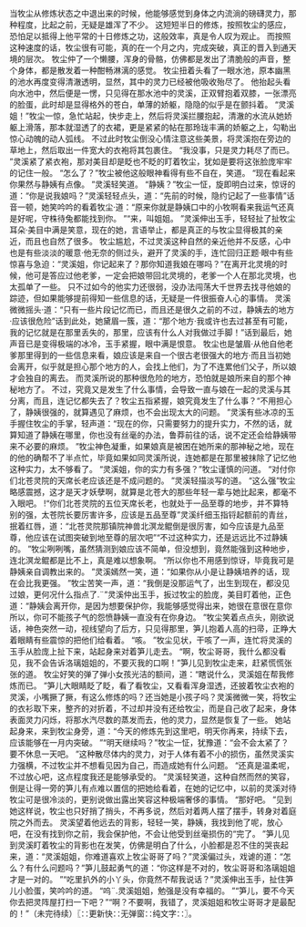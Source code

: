 当牧尘从修炼状态之中退出来的时候，他能够感觉到身体之内流淌的磅礴灵力，那种程度，比起之前，无疑是雄浑了不少。
这短短半日的修炼，按照牧尘的感应，恐怕足以抵得上他平常的十日修炼之功，这般效率，真是令人叹为观止。
而按照这种速度的话，牧尘很有可能，真的在一个月之内，完成突破，真正的晋入到通天境的层次。
牧尘仲了一个懒腰，浑身的骨骼，仿佛都是发出了清脆般的声音，整个身体，都是散发着一种酣畅淋漓的感觉。
牧尘扭着头看了一眼水池，原本幽黑的池水再度变得清澈透明，显然，其中的灵力已经被他吸收殆尽了。
他抬起头看向水池中，然后便是一愣，只见得在那水池中的灵溪，正双臂抱着双膝，一张漂亮的脸蛋，此时却是显得格外的苍白，单薄的娇躯，隐隐的似乎是在颤抖着。
“灵溪姐！”牧尘一惊，急忙站起，快步走上，然后将灵溪拦腰抱起，清澈的水流从她娇躯上滑落，那本就湿透了的衣裙，更是紧紧的帖在那玲珑丰满的娇躯之上，勾勒出惊心动魄的动人弧线。
不过此时牧尘倒没心情注意这些美景，将灵溪抱在旁边的草地上，然后取出一件宽大的衣袍将其包裹住。
“我没事，只是灵力耗尽了而已。
”灵溪紧了紧衣袍，那对美目却是眨也不眨的盯着牧尘，犹如是要将这张脸庞牢牢的记住一般。
“怎么了？”牧尘被他这般眼神看得有些不自在，笑道。
“现在看起来你果然与静姨有点像。
”灵溪轻笑道。
“静姨？”牧尘一怔，旋即明白过来，惊讶的道：“你是说我娘吗？”灵溪轻轻点头，道：“先前的时候，隐约记起了一些事情”话音一顿，她笑吟吟的看着牧尘·道：“原来你就是静姨口中的小牧啊看来我运气还真是好呢，守株待兔都能找到你。
”“来，叫姐姐。
”灵溪伸出玉手，轻轻扯了扯牧尘耳朵·美目中满是笑意，现在的她，言语举止，都是真正的与牧尘显得极其的亲近，而且也自然了很多。
牧尘尴尬，不过灵溪这种自然的亲近他并不反感，心中也是有些淡淡的暖意·他无奈的侧过头，避开了灵溪的手，连忙回归正题·眼中有些惊喜与急迫：“灵溪姐，你记起来了？那你知道我娘在哪吗？”在离开北灵境的时候，他可是答应过他老爹，一定会把娘带回北灵境的，老爹一个人在那北灵境，也太孤单了一些。
只不过如今的他实力还很弱，没办法闯荡大千世界去找寻他娘的踪迹，但如果能够提前得知一些信息的话，无疑是一件很振奋人心的事情。
灵溪微微摇头·道：“只有一些片段记忆而已，而且还是很久之前的不过，静姨去的地方·应该很危险”话到此处，她黛眉一簇，道：“那个地方·我或许也去过甚至有可能，我的记忆就是在那里丢失的，那里，应该有什么人对我做过手脚！”话到最后，她声音已是变得极端的冰冷，玉手紧握，眼中满是恨意。
牧尘也是皱眉·从他自他老爹那里得到的一些信息来看，娘应该是来自一个很古老很强大的地方·而且当初她会离开，似乎就是担心那个地方的人，会找上他们，为了不连累他们父子，所以娘才会独自的离去。
而灵溪所说的那种很危险的地方，恐怕就是娘所来自的那个神秘地方了。
不过，究竟又是发生了什么事情，会导致一直与娘在一起的灵溪与其分离，而且，连记忆都失去了？牧尘五指紧握，娘究竟发生了什么事？“不用担心了，静姨很强的，就算遇见了麻烦，也不会出现太大的问题。
”灵溪有些冰凉的玉手握住牧尘的手掌，轻声道：“现在的你，只需要努力的提升实力，不然的话，就算知道了静姨在哪里，你也没有丝毫的办法，鲁莽前往的话，说不定还会给静姨带来不必要的麻烦。
”牧尘神色凝重，如果娘真是被困在她所来的那神秘之地，现在的他的确帮不了半点忙，毕竟如果如同灵溪所说，连她都是在那里被抹除了记忆他这种实力，太不够看了。
“灵溪姐，你的实力有多强？”牧尘谨慎的问道。
“对付你们北苍灵院的天席长老应该还是不成问题的。
”灵溪轻描淡写的道。
“这么强”牧尘略感震撼，这才是天才妖孽啊，就算是北苍大的那些年轻一辈与她比起来，都毫不入眼吧。
!“你们北苍灵院的五位天席长老，也就处于一品至尊的地步，并不算特别的强，太苍院长要厉害许多，应该是五品至尊”灵溪纤细玉指锊起额前的青丝，抿着红唇，道：“北苍灵院那镇院神兽北溟龙鲲倒是很厉害，如今应该是九品至尊，他应该在试图突破到地至尊的层次吧”“不过这种实力，还是远远比不过静姨的。
”牧尘咧咧嘴，虽然猜测到娘应该不简单，但没想到，竟然能强到这种地步，连北溟龙鲲都是比不上，真是难以想象啊。
“所以你也不用感到惊讶，毕竟我可是静姨亲自调教出来的。
”灵溪嫣然一笑，道：“如果你从小是让静姨培养的话，现在会比我更强。
”牧尘苦笑一声，道：“我倒是没那运气了，出生到现在，都没见过娘，更何况什么指点了.¨”灵溪仲出玉手，扳过牧尘的脸庞，美目盯着他，正色道：“静姨会离开你，是因为想要保护你，我能够感觉得出来，她很在意很在意你所以，你可不能孩子气的怨愤静姨一直没有在你身边。
”牧尘笑着点点头，刚欲说话，神色突然一动，视线望向了后方，只见得那里，笋儿抱着人高的扫帚，正睁大着眼睛有些震惊的把他们给看着。
“咳。
”牧尘见状，干咳了一声，连忙将灵溪的玉手从脸庞上扯下来，站起身来对着笋儿走去。
“啊，牧尘哥哥，我什么都没看见，我不会告诉洛璃姐姐的，不要灭我的口啊！”笋儿见到牧尘走来，赶紧慌慌张张的道。
牧尘好笑的弹了弹小女孩光洁的额间，道：“瞎说什么，灵溪姐在帮我修炼而已。
”笋儿大眼睛眨了眨，看了看牧尘，又看看浑身湿透，还披着牧尘衣袍的灵溪，小嘴撅了撅，有这么修炼的吗？还当她是小孩子吗？灵溪微微一笑，将牧尘的衣衫取下来，整齐的对折着，不过却并没有还给牧尘，而是自己收了起来，身体表面灵力闪烁，将那水汽尽数的蒸发而去，他的灵力，显然是恢复了一些。
她站起身来，来到牧尘身旁，道：“今天的修炼先到这里吧，明天你再来，持续下去，应该能够在一月内突破。
”“明天继续吗？”牧尘一怔，犹豫道：“会不会太紧了？要不休息一天吧。
”这种散尽体内的灵力，对于人体有着不小的损伤，虽然灵溪实力强横，不过牧尘并不想看见因为自己，而造成她有什么问题。
“还真是温柔呢，不过放心吧，这点程度我还是能够承受的。
”灵溪轻笑道，这种自然而然的笑容，倒是让得一旁的笋儿有点难以置信的把她给看着，在她的记忆中，以前的灵溪对待牧尘可是很冷淡的，更别说做出露出笑容这种极端奢侈的事情。
“那好吧。
”见到她这样说，牧尘也只好捎了捎头，不再多说，然后对着两人摆了摆手，转身对着庭院之外而去。
灵溪望着他远去的背影，轻轻一笑，静姨，我找到他了呢，放心吧，在没有找到你之前，我会保护他，不会让他受到丝毫损伤的“完了。
”笋儿见到灵溪盯着牧尘的背影也在发笑，仿佛是明白了什么，小脸都是忍不住的哭丧起来，道：“灵溪姐姐，你难道喜欢上牧尘哥哥了吗？”灵溪偏过头，戏谑的道：“怎么？有什么问题吗？”笋儿鼓起勇气的道：“你这样是不对的，牧尘哥哥和洛璃姐姐才是一对的。
”“吃里扒外的小丫头，你竟然不帮我说话？”灵溪伸出玉手，扯住笋儿小脸蛋，笑吟吟的道。
“呜¨.灵溪姐姐，勉强是没有幸福的。
”“笋儿，要不今天你去把灵阵屋打扫一下吧？”“啊？不要啊，我错了，灵溪姐姐和牧尘哥哥才是最配的！”（未完待续）〖∷更新快∷无弹窗∷纯文字∷〗。
